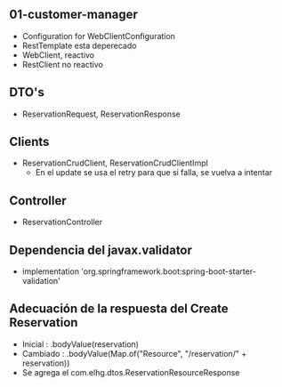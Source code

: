 ## 01-customer-manager
- Configuration for WebClientConfiguration
- RestTemplate esta deperecado
- WebClient, reactivo
- RestClient no reactivo
## DTO's
- ReservationRequest, ReservationResponse
## Clients
- ReservationCrudClient, ReservationCrudClientImpl
  - En el update se usa el retry para que si falla, se vuelva a intentar
## Controller
- ReservationController

## Dependencia del javax.validator
- implementation 'org.springframework.boot:spring-boot-starter-validation'

## Adecuación de la respuesta del Create Reservation
- Inicial  :  .bodyValue(reservation)
- Cambiado :  .bodyValue(Map.of("Resource", "/reservation/" + reservation))
- Se agrega el com.elhg.dtos.ReservationResourceResponse

